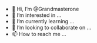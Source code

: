 - 👋 Hi, I’m @Grandmasterone
- 👀 I’m interested in ...
- 🌱 I’m currently learning ...
- 💞️ I’m looking to collaborate on ...
- 📫 How to reach me ...

<!---
Grandmasterone/Grandmasterone is a ✨ special ✨ repository because its `README.md` (this file) appears on your GitHub profile.
You can click the Preview link to take a look at your changes.
--->
